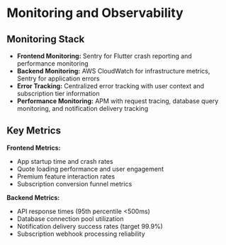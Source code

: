 # Monitoring and Observability

## Monitoring Stack
- **Frontend Monitoring:** Sentry for Flutter crash reporting and performance monitoring
- **Backend Monitoring:** AWS CloudWatch for infrastructure metrics, Sentry for application errors
- **Error Tracking:** Centralized error tracking with user context and subscription tier information
- **Performance Monitoring:** APM with request tracing, database query monitoring, and notification delivery tracking

## Key Metrics

**Frontend Metrics:**
- App startup time and crash rates
- Quote loading performance and user engagement
- Premium feature interaction rates
- Subscription conversion funnel metrics

**Backend Metrics:**
- API response times (95th percentile <500ms)
- Database connection pool utilization
- Notification delivery success rates (target 99.9%)
- Subscription webhook processing reliability
